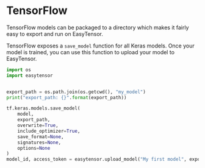 # TensorFlow

TensorFlow models can be packaged to a directory which makes it fairly easy to export and run on EasyTensor.

TensorFlow exposes a `save_model` function for all Keras models. Once your model is trained, you can use this function to upload your model to EasyTensor.

```python
import os
import easytensor


export_path = os.path.join(os.getcwd(), "my_model")
print("export_path: {}".format(export_path))

tf.keras.models.save_model(
    model,
    export_path,
    overwrite=True,
    include_optimizer=True,
    save_format=None,
    signatures=None,
    options=None
)
model_id, access_token = easytensor.upload_model("My first model", export_path)
```
